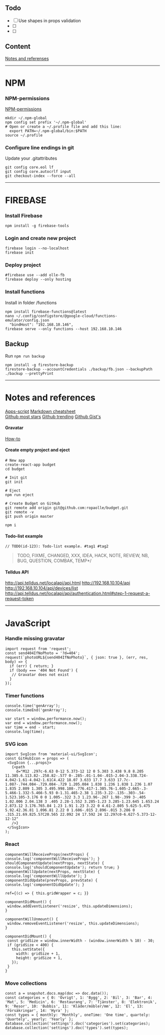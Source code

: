 ## Todo
- [ ] Use shapes in props validation
- [ ] 
- [ ] 







## Content
[Notes and referenses](#notes-and-ref)

----------------------------------------
# NPM
### NPM-permissions
[NPM-permissions](https://docs.npmjs.com/getting-started/fixing-npm-permissions)
```
mkdir ~/.npm-global
npm config set prefix '~/.npm-global'
# Open or create a ~/.profile file and add this line:
  export PATH=~/.npm-global/bin:$PATH
source ~/.profile
```

### Configure line endings in git
Update your .gitattributes
```
git config core.eol lf
git config core.autocrlf input
git checkout-index --force --all
```

----------------------------------------
# FIREBASE

### Install Firebase
```
npm install -g firebase-tools
```
### Login and create new project
```
firebase login --no-localhost
firebase init
```
### Deploy project
```
#firebase use --add olle-fb
firebase deploy --only hosting
```
### Install functions
Install in folder /functions
```
npm install firebase-functions@latest
nano ~/.config/configstore/@google-cloud/functions-emulator/config.json
  "bindHost": "192.168.10.146",
firebase serve --only functions --host 192.168.10.146
```

## Backup
Run ```npm run backup```
```
npm install -g firestore-backup
firestore-backup --accountCredentials ./backup/fb.json --backupPath ./backup --prettyPrint
```

----------------------------------------

# <a name="notes-and-ref"></a>Notes and references
[Apps-script](https://developers.google.com/apps-script/overview)
[Markdown cheatsheet](https://github.com/adam-p/markdown-here/wiki/Markdown-Cheatsheet)  
[Github most stars](https://github.com/search?q=stars:%3E1&s=stars&type=Repositories)
[Github trending](https://github.com/trending)
[Github Gist's](https://gist.github.com/)

#### Gravatar
[How-to](https://en.gravatar.com/site/implement/)

#### Create empty project and eject
```
# New app
create-react-app budget
cd budget

# Init git
git init

# Eject
npm run eject

# Create Budget on GitHub
git remote add origin git@github.com:ropaolle/budget.git
git remote -v
git push origin master

npm i
```

#### Todo-list example
```
// TODO(id-123): Todo-list example. #tag1 #tag2
```
> TODO, FIXME, CHANGED, XXX, IDEA, HACK, NOTE, REVIEW, NB, BUG, QUESTION, COMBAK, TEMP*/

#### Telldus API
http://api.telldus.net/localapi/api.html
http://192.168.10.104/api
http://192.168.10.104/api/devices/list
http://api.telldus.net/localapi/api/authentication.html#step-1-request-a-request-token

----------------------------------------

# JavaScript
### Handle missing gravatar
``` JS
import request from 'request';
const send404IfNoPhoto = '?d=404';
request(`photoURL${send404IfNoPhoto}`, { json: true }, (err, res, body) => {
  if (err) { return; }
  if (body === '404 Not Found') {
   // Gravatar does not exist
  }
});
```

### Timer functions
``` JS
console.time('genArray');
console.timeEnd('genArray');

var start = window.performance.now();
var end = window.performance.now();
var time = end - start;
console.log(time);
```

### SVG icon
``` JS
import SvgIcon from 'material-ui/SvgIcon';
const GitHubIcon = props => (
 <SvgIcon {...props}>
   {<path
     d="M12 .297c-6.63 0-12 5.373-12 12 0 5.303 3.438 9.8 8.205 11.385.6.113.82-.258.82-.577 0-.285-.01-1.04-.015-2.04-3.338.724-4.042-1.61-4.042-1.61C4.422 18.07 3.633 17.7 3.633 17.7c-1.087-.744.084-.729.084-.729 1.205.084 1.838 1.236 1.838 1.236 1.07 1.835 2.809 1.305 3.495.998.108-.776.417-1.305.76-1.605-2.665-.3-5.466-1.332-5.466-5.93 0-1.31.465-2.38 1.235-3.22-.135-.303-.54-1.523.105-3.176 0 0 1.005-.322 3.3 1.23.96-.267 1.98-.399 3-.405 1.02.006 2.04.138 3 .405 2.28-1.552 3.285-1.23 3.285-1.23.645 1.653.24 2.873.12 3.176.765.84 1.23 1.91 1.23 3.22 0 4.61-2.805 5.625-5.475 5.92.42.36.81 1.096.81 2.22 0 1.606-.015 2.896-.015 3.286 0 .315.21.69.825.57C20.565 22.092 24 17.592 24 12.297c0-6.627-5.373-12-12-12"
   />}
 </SvgIcon>
);
```

### React
``` JS
componentWillReceiveProps(nextProps) { console.log('componentWillReceiveProps'); }
shouldComponentUpdate(nextProps, nextState) { console.log('shouldComponentUpdate'); return true; }
componentWillUpdate(nextProps, nextState) { console.log('componentWillUpdate'); }
componentDidUpdate(prevProps, prevState) { console.log('componentDidUpdate'); }

ref={(c) => { this.gridWrapper = c; }}

componentDidMount() {
 window.addEventListener('resize', this.updateDimensions);
}

componentWillUnmount() {
 window.removeEventListener('resize', this.updateDimensions);
}

componentDidMount() {
 const gridSize = window.innerWidth - (window.innerWidth % 10) - 30;
 if (gridSize < 400) {
   this.setState({
     width: gridSize + 1,
     height: gridSize + 1,
   });
 }
}
```

### Move collections
``` JS
const a = snapshot.docs.map(doc => doc.data());
const categories = { 0: 'Övrigt', 1: 'Bygg', 2: 'Bil', 3: 'Bar', 4: 'Mat', 5: 'Medicin', 6: 'Restaurang', 7: 'Tjänster', 8: 'Elektronik', 9: 'Resor', 10: 'Bubbis', 11: 'Kläder/möbler/mm', 12: 'El', 13: 'Försäkringar', 14: 'Hyra' };
const types = { monthly: 'Monthly', oneTime: 'One time', quartely: 'Quartely', yearly: 'Yearly' };
database.collection('settings').doc('categories').set(categories);
database.collection('settings').doc('types').set(types);
```
